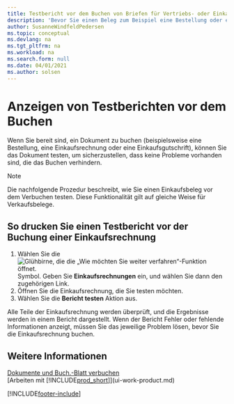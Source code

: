 ```yaml
---
title: Testbericht vor dem Buchen von Briefen für Vertriebs- oder Einkaufsbeleg anzeigen
description: 'Bevor Sie einen Beleg zum Beispiel eine Bestellung oder eine Gutschrift buchen, können Sie diese testen und wiederholen, um Fehler zu finden, die die Buchungen möglicherweise sperren.'
author: SusanneWindfeldPedersen
ms.topic: conceptual
ms.devlang: na
ms.tgt_pltfrm: na
ms.workload: na
ms.search.form: null
ms.date: 04/01/2021
ms.author: solsen
---
```

# <a name="view-test-reports-before-posting"></a><a name="view-test-reports-before-posting"></a>Anzeigen von Testberichten vor dem Buchen
Wenn Sie bereit sind, ein Dokument zu buchen (beispielsweise eine Bestellung, eine Einkaufsrechnung oder eine Einkaufsgutschrift), können Sie das Dokument testen, um sicherzustellen, dass keine Probleme vorhanden sind, die das Buchen verhindern.

> [!NOTE]  
>   Die nachfolgende Prozedur beschreibt, wie Sie einen Einkaufsbeleg vor dem Verbuchen testen. Diese Funktionalität gilt auf gleiche Weise für Verkaufsbelege.

## <a name="to-print-a-test-report-before-posting-a-purchase-invoice"></a><a name="to-print-a-test-report-before-posting-a-purchase-invoice"></a>So drucken Sie einen Testbericht vor der Buchung einer Einkaufsrechnung
1. Wählen Sie die ![Glühbirne, die die „Wie möchten Sie weiter verfahren“-Funktion öffnet.](media/ui-search/search_small.png "Sagen Sie mir, was Sie tun möchten") Symbol. Geben Sie **Einkaufsrechnungen** ein, und wählen Sie dann den zugehörigen Link.
2. Öffnen Sie die Einkaufsrechnung, die Sie testen möchten.
3. Wählen Sie die **Bericht testen** Aktion aus.  

Alle Teile der Einkaufsrechnung werden überprüft, und die Ergebnisse werden in einem Bericht dargestellt. Wenn der Bericht Fehler oder fehlende Informationen anzeigt, müssen Sie das jeweilige Problem lösen, bevor Sie die Einkaufsrechnung buchen.

## <a name="see-also"></a><a name="see-also"></a>Weitere Informationen
[Dokumente und Buch.-Blatt verbuchen](ui-post-documents-journals.md)  
[Arbeiten mit [!INCLUDE[prod_short](includes/prod_short.md)]](ui-work-product.md)


[!INCLUDE[footer-include](includes/footer-banner.md)]
